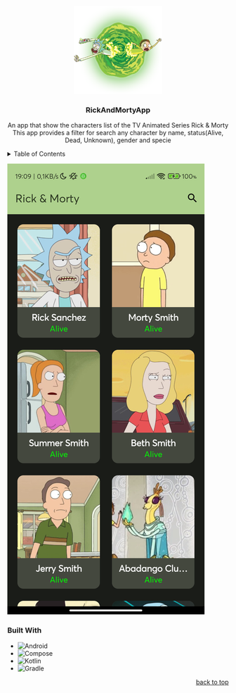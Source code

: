 <a name="readme-top"></a>


<!-- PROJECT LOGO -->
<br />
<div align="center">
  <a>
    <img src="app/src/main/res/drawable/background_episode.webp" alt="Logo" width="200" height="200">
  </a>

  <h3 align="center">RickAndMortyApp</h3>

  <p align="center">
    An app that show the characters list of the TV Animated Series Rick & Morty
    <br />
    This app provides a filter for search any character by name, status(Alive, Dead, Unknown), gender and specie
  </p>
</div>



<!-- TABLE OF CONTENTS -->
<details>
  <summary>Table of Contents</summary>
    <ul>
        <li><a href="#built-with">Built With</a></li>
    </ul>
</details>

[![Main Screen][product-screenshot]](https://rickandmortyapi.com)

### Built With
* ![Android][Android]
* ![Compose](https://img.shields.io/badge/JetPack%20Compose-8A2BE2)
* ![Kotlin][Kotlin]
* ![Gradle][Gradle]
  
<p align="right"><a href="#readme-top">back to top</a></p>

<!-- MARKDOWN LINKS & IMAGES -->
<!-- https://www.markdownguide.org/basic-syntax/#reference-style-links -->
[product-screenshot]: product_screenshot.png
[Android]: https://img.shields.io/badge/Android-0769AD?style=for-the-badge&logo=android&logoColor=white
[Kotlin]: https://img.shields.io/badge/kotlin-%237F52FF.svg?style=for-the-badge&logo=kotlin&logoColor=white
[Gradle]: https://img.shields.io/badge/Gradle-02303A.svg?style=for-the-badge&logo=Gradle&logoColor=white
